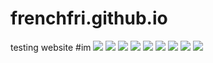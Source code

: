 # frenchfri.github.io
testing website
#im
![](/logfern.jpg)
![](/roll.jpg)
![](/face.jpg)
![](/cover.jpg)
![](/cute.jpg)
![](/space.jpg)
![](/smol.jpg)
![](/yes.jpg)
![](/bath.jpg)

